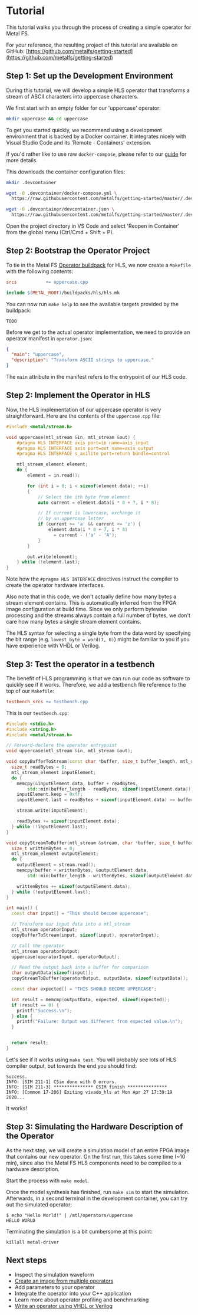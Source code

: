 # Tutorial

This tutorial walks you through the process of creating a simple operator for Metal FS.

For your reference, the resulting project of this tutorial are available on GitHub: [https://github.com/metalfs/getting-started](https://github.com/metalfs/getting-started)

## Step 1: Set up the Development Environment

During this tutorial, we will develop a simple HLS operator that transforms a stream of ASCII characters into uppercase characters.

We first start with an empty folder for our 'uppercase' operator:

```bash
mkdir uppercase && cd uppercase
```

To get you started quickly, we recommend using a development environment that is backed by a Docker container.
It integrates nicely with Visual Studio Code and its 'Remote - Containers' extension.

If you'd rather like to use raw `docker-compose`, please refer to our [guide](docker_dev) for more details.

This downloads the container configuration files:

```bash
mkdir .devcontainer

wget -O .devcontainer/docker-compose.yml \
  https://raw.githubusercontent.com/metalfs/getting-started/master/.devcontainer/docker-compose.yml

wget -O .devcontainer/devcontainer.json \
  https://raw.githubusercontent.com/metalfs/getting-started/master/.devcontainer/devcontainer.json
```
Open the project directory in VS Code and select 'Reopen in Container' from the global menu (Ctrl/Cmd + Shift + P).

## Step 2: Bootstrap the Operator Project

To tie in the Metal FS [Operator buildpack](buildpacks) for HLS, we now create a `Makefile` with the following contents:

```Makefile
srcs           += uppercase.cpp

include $(METAL_ROOT)/buildpacks/hls/hls.mk
```

You can now run `make help` to see the available targets provided by the buildpack:

```
TODO
```

Before we get to the actual operator implementation, we need to provide an operator manifest in `operator.json`:

```json
{
  "main": "uppercase",
  "description": "Transform ASCII strings to uppercase."
}
```

The `main` attribute in the manifest refers to the entrypoint of our HLS code.

## Step 2: Implement the Operator in HLS

Now, the HLS implementation of our uppercase operator is very straightforward.
Here are the contents of the `uppercase.cpp` file:

```cpp
#include <metal/stream.h>

void uppercase(mtl_stream &in, mtl_stream &out) {
    #pragma HLS INTERFACE axis port=in name=axis_input
    #pragma HLS INTERFACE axis port=out name=axis_output
    #pragma HLS INTERFACE s_axilite port=return bundle=control

    mtl_stream_element element;
    do {
        element = in.read();

        for (int i = 0; i < sizeof(element.data); ++i)
        {
            // Select the ith byte from element
            auto current = element.data(i * 8 + 7, i * 8);

            // If current is lowercase, exchange it
            // by an uppercase letter
            if (current >= 'a' && current <= 'z') {
                element.data(i * 8 + 7, i * 8)
                  = current - ('a' - 'A');
            }
        }

        out.write(element);
    } while (!element.last);
}
```

Note how the `#pragma HLS INTERFACE` directives instruct the compiler to create the operator hardware interfaces.

Also note that in this code, we don't actually define how many bytes a stream element contains.
This is automatically inferred from the FPGA image configuration at build time.
Since we only perform bytewise processing and the streams always contain a full number of bytes, we don't care how many bytes a single stream element contains.

The HLS syntax for selecting a single byte from the data word by specifying the bit range (e.g. `lowest_byte = word(7, 0)`) might be familiar to you if you have experience with VHDL or Verilog.

## Step 3: Test the operator in a testbench

The benefit of HLS programming is that we can run our code as software to quickly see if it works.
Therefore, we add a testbench file reference to the top of our `Makefile`:

```Makefile
testbench_srcs += testbench.cpp
```

This is our `testbench.cpp`:
```cpp
#include <stdio.h>
#include <string.h>
#include <metal/stream.h>

// Forward-declere the operator entrypoint
void uppercase(mtl_stream &in, mtl_stream &out);

void copyBufferToStream(const char *buffer, size_t buffer_length, mtl_stream &stream) {
  size_t readBytes = 0;
  mtl_stream_element inputElement;
  do {
    memcpy(&inputElement.data, buffer + readBytes,
        std::min(buffer_length - readBytes, sizeof(inputElement.data)));
    inputElement.keep = 0xff;
    inputElement.last = readBytes + sizeof(inputElement.data) >= buffer_length;

    stream.write(inputElement);

    readBytes += sizeof(inputElement.data);
  } while (!inputElement.last);
}

void copyStreamToBuffer(mtl_stream &stream, char *buffer, size_t buffer_length) {
  size_t writtenBytes = 0;
  mtl_stream_element outputElement;
  do {
    outputElement = stream.read();
    memcpy(buffer + writtenBytes, &outputElement.data,
        std::min(buffer_length - writtenBytes, sizeof(outputElement.data)));

    writtenBytes += sizeof(outputElement.data);
  } while (!outputElement.last);
}

int main() {
  const char input[] = "This should become uppercase";

  // Transform our input data into a mtl_stream
  mtl_stream operatorInput;
  copyBufferToStream(input, sizeof(input), operatorInput);

  // Call the operator
  mtl_stream operatorOutput;
  uppercase(operatorInput, operatorOutput);

  // Read the output back into a buffer for comparison
  char outputData[sizeof(input)];
  copyStreamToBuffer(operatorOutput, outputData, sizeof(outputData));

  const char expected[] = "THIS SHOULD BECOME UPPERCASE";

  int result = memcmp(outputData, expected, sizeof(expected));
  if (result == 0) {
    printf("Success.\n");
  } else {
    printf("Failure: Output was different from expected value.\n");
  }


  return result;
}
```

Let's see if it works using `make test`. You will probably see lots of HLS compiler output, but towards the end you should find:
```
Success.
INFO: [SIM 211-1] CSim done with 0 errors.
INFO: [SIM 211-3] *************** CSIM finish ***************
INFO: [Common 17-206] Exiting vivado_hls at Mon Apr 27 17:39:19 2020...
```

It works!

## Step 3: Simulating the Hardware Description of the Operator

As the next step, we will create a simulation model of an entire FPGA image that contains our new operator.
On the first run, this takes some time (~10 min), since also the Metal FS HLS components need to be compiled to a hardware description.

Start the process with `make model`.

Once the model synthesis has finished, run `make sim` to start the simulation.
Afterwards, in a second terminal in the development container, you can try out the simulated operator:

```
$ echo "Hello World!" | /mtl/operators/uppercase
HELLO WORLD
```

Terminating the simulation is a bit cumbersome at this point:
```
killall metal-driver
```

## Next steps

 - Inspect the simulation waveform
 - [Create an image from multiple operators](image_manifest)
 - Add parameters to your operator
 - Integrate the operator into your C++ application
 - Learn more about operator profiling and benchmarking
 - [Write an operator using VHDL or Verilog](buildpacks)
